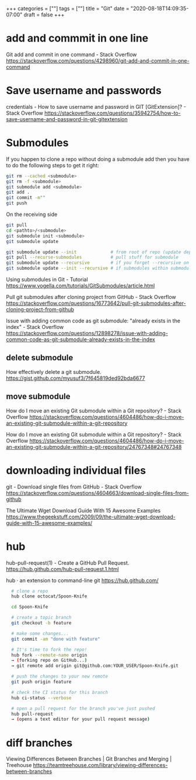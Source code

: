 +++
categories = [""]
tags = [""]
title = "Git"
date = "2020-08-18T14:09:35-07:00"
draft = false
+++

# add and commmit in one line
Git add and commit in one command - Stack Overflow
https://stackoverflow.com/questions/4298960/git-add-and-commit-in-one-command

# Save username and passwords
credentials - How to save username and password in GIT [GitExtension]? - Stack Overflow
https://stackoverflow.com/questions/35942754/how-to-save-username-and-password-in-git-gitextension

# Submodules

If you happen to clone a repo without doing a submodule add then you have
to do the following steps to get it right:

```bash
git rm --cached <submodule>
git rm -f <submodule>
git submodule add <submodule>
git add .
git commit -m""
git push
```

On the receiving side

```bash
git pull
cd <pathto>/<submodule>
git submodule init <submodule>
git submodule update
```

```bash
git submodule update --init             # from root of repo (update dep)
git pull --recurse-submodules           # pull stuff for submodule
git submodule update --recursive        # if you forget --recursive on clone
git submodule update --init --recursive # if submodules within submodules
```

Using submodules in Git - Tutorial
https://www.vogella.com/tutorials/GitSubmodules/article.html

Pull git submodules after cloning project from GitHub - Stack Overflow
https://stackoverflow.com/questions/16773642/pull-git-submodules-after-cloning-project-from-github

Issue with adding common code as git submodule: "already exists in the index" - Stack Overflow
https://stackoverflow.com/questions/12898278/issue-with-adding-common-code-as-git-submodule-already-exists-in-the-index

## delete submodule

How effectively delete a git submodule.
https://gist.github.com/myusuf3/7f645819ded92bda6677

## move submodule

How do I move an existing Git submodule within a Git repository? - Stack Overflow
https://stackoverflow.com/questions/4604486/how-do-i-move-an-existing-git-submodule-within-a-git-repository

How do I move an existing Git submodule within a Git repository? - Stack Overflow
https://stackoverflow.com/questions/4604486/how-do-i-move-an-existing-git-submodule-within-a-git-repository/24767348#24767348


# downloading individual files
git - Download single files from GitHub - Stack Overflow
https://stackoverflow.com/questions/4604663/download-single-files-from-github

The Ultimate Wget Download Guide With 15 Awesome Examples
https://www.thegeekstuff.com/2009/09/the-ultimate-wget-download-guide-with-15-awesome-examples/

# hub

hub-pull-request(1) - Create a GitHub Pull Request.
https://hub.github.com/hub-pull-request.1.html

hub · an extension to command-line git
https://hub.github.com/

```bash
  # clone a repo
  hub clone octocat/Spoon-Knife

  cd Spoon-Knife

  # create a topic branch
  git checkout -b feature

  # make some changes...
  git commit -am "done with feature"

  # It's time to fork the repo!
  hub fork --remote-name origin
  → (forking repo on GitHub...)
  → git remote add origin git@github.com:YOUR_USER/Spoon-Knife.git

  # push the changes to your new remote
  git push origin feature

  # check the CI status for this branch
  hub ci-status --verbose

  # open a pull request for the branch you've just pushed
  hub pull-request
  → (opens a text editor for your pull request message)
```

# diff branches

Viewing Differences Between Branches | Git Branches and Merging | Treehouse
https://teamtreehouse.com/library/viewing-differences-between-branches
